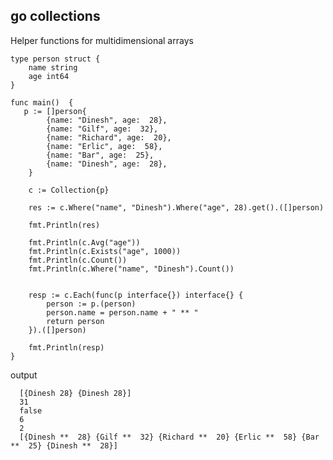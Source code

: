 go collections
--

Helper functions for multidimensional arrays

    type person struct {
        name string
        age int64
    }
    
    func main()  {
       p := []person{
            {name: "Dinesh", age:  28},
            {name: "Gilf", age:  32},
            {name: "Richard", age:  20},
            {name: "Erlic", age:  58},
            {name: "Bar", age:  25},
            {name: "Dinesh", age:  28},
        }
       
        c := Collection{p}
       
        res := c.Where("name", "Dinesh").Where("age", 28).get().([]person)
       
        fmt.Println(res)
       
        fmt.Println(c.Avg("age"))
        fmt.Println(c.Exists("age", 1000))
        fmt.Println(c.Count())
        fmt.Println(c.Where("name", "Dinesh").Count())
       
       
        resp := c.Each(func(p interface{}) interface{} {
            person := p.(person)
            person.name = person.name + " ** "
            return person
        }).([]person)
       
        fmt.Println(resp)
    }
    
  
  output
  
      [{Dinesh 28} {Dinesh 28}]
      31
      false
      6
      2
      [{Dinesh **  28} {Gilf **  32} {Richard **  20} {Erlic **  58} {Bar **  25} {Dinesh **  28}]
